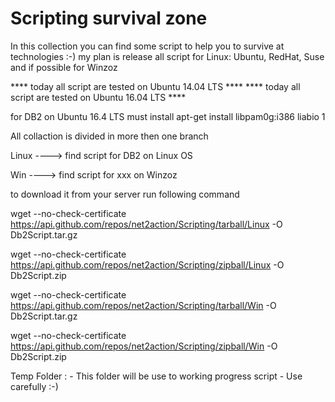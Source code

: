 # Scripting survival zone

In this collection you can find some script to help you to survive at technologies :-)
my plan is release all script for Linux: Ubuntu, RedHat, Suse and if possible for Winzoz

 **** today all script are tested on Ubuntu 14.04 LTS ****
 **** today all script are tested on Ubuntu 16.04 LTS ****
 
 for DB2 on Ubuntu 16.4 LTS must install apt-get install libpam0g:i386 liabio 1
 
 All collaction is divided in more then one branch
 
 Linux ----> find script for DB2 on Linux OS
 
 Win ----> find script for xxx on Winzoz

to download it from your server run following command


wget --no-check-certificate  https://api.github.com/repos/net2action/Scripting/tarball/Linux -O Db2Script.tar.gz

wget --no-check-certificate  https://api.github.com/repos/net2action/Scripting/zipball/Linux -O Db2Script.zip

wget --no-check-certificate  https://api.github.com/repos/net2action/Scripting/tarball/Win -O Db2Script.tar.gz

wget --no-check-certificate  https://api.github.com/repos/net2action/Scripting/zipball/Win -O Db2Script.zip

Temp Folder : - This folder will be use to working progress script - Use carefully :-)
